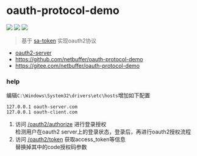 # oauth-protocol-demo
![](https://img.shields.io/static/v1?label=jdk&message=1.8&color=blue)
![](https://img.shields.io/static/v1?label=sppring-boot&message=2.5.4&color=blue)
![](https://img.shields.io/static/v1?label=sa-token&message=1.26.0&color=green)
> 基于 [sa-token](https://sa-token.dev33.cn/) 实现oauth2协议

* [oauth2-server](https://sa-token.dev33.cn/doc/index.html#/oauth2/oauth2-server)
* https://github.com/netbuffer/oauth-protocol-demo
* https://gitee.com/netbuffer/oauth-protocol-demo

### help
编辑`C:\Windows\System32\drivers\etc\hosts`增加如下配置
```
127.0.0.1 oauth-server.com
127.0.0.1 oauth-client.com
```

1. 访问 [/oauth2/authorize](http://oauth-server.com:19000/oauth2/authorize?response_type=code&client_id=10001&redirect_uri=http://sa-token.dev33.cn/&scope=userinfo) 进行登录授权  
检测用户在oauth2 server上的登录状态，登录后，再进行oauth2授权流程
2. 访问 [/oauth2/token](http://oauth-server.com:19000/oauth2/token?grant_type=authorization_code&client_id=10001&client_secret=aaaa-bbbb-cccc-dddd-eeee&code={code}) 获取access_token等信息  
替换掉其中的code授权码参数